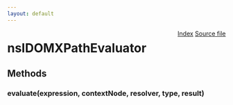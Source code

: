 ```yaml
---
layout: default
---
```

<div class='links' style='float:right'><a href="../index.html">Index</a>
<a href="http://dxr.mozilla.org/mozilla-central/source/dom/interfaces/xpath/nsIDOMXPathEvaluator.idl">Source file</a>
</div>

# nsIDOMXPathEvaluator #

## Methods ##

### evaluate(expression, contextNode, resolver, type, result) ###
